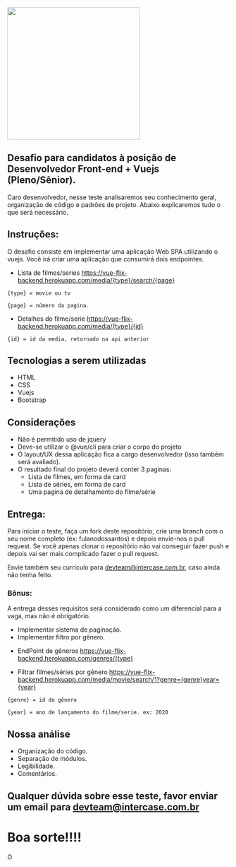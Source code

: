 <p>
    <img src="https://s3.amazonaws.com/img-intercase/wp-content/uploads/2018/10/24205748/logoWebsite1.png" width="300">    
</p>

## Desafio para candidatos à posição de Desenvolvedor Front-end + Vuejs (Pleno/Sênior).
Caro desenvolvedor, nesse teste analisaremos seu conhecimento geral, organização de código e padrões de projeto. 
Abaixo explicaremos tudo o que será necessário.

## Instruções:
O desafio consiste em implementar uma aplicação Web SPA utilizando o vuejs.
Você irá criar uma aplicação que consumirá dois endpointes.

* Lista de filmes/series
https://vue-flix-backend.herokuapp.com/media/{type}/search/{page}

``
{type} = movie ou tv
``

``
{page} = número da pagina.
``

* Detalhes do filme/serie
https://vue-flix-backend.herokuapp.com/media/{type}/{id}

``
{id} = id da media, retornado na api anterior
``

## Tecnologias a serem utilizadas
* HTML
* CSS
* Vuejs
* Bootstrap

## Considerações
+ Não é permitido uso de jquery
+ Deve-se utilizar o @vue/cli para criar o corpo do projeto
+ O layout/UX dessa aplicação fica a cargo desenvolvedor (isso também será avaliado).
+ O resultado final do projeto deverá conter 3 paginas:
    + Lista de filmes, em forma de card
    + Lista de séries, em forma de card
    + Uma pagina de detalhamento do filme/série

## Entrega:
Para iniciar o teste, faça um fork deste repositório, crie uma branch com o seu nome completo (ex: fulanodossantos) e depois envie-nos o pull request. 
Se você apenas clonar o repositório não vai conseguir fazer push e depois vai ser mais complicado fazer o pull request.

Envie também seu currículo para devteam@intercase.com.br, caso ainda não tenha feito.

### Bônus:
A entrega desses requisitos será considerado como um diferencial para a vaga, mas não é obrigatório.

+ Implementar sistema de paginação.
+ Implementar filtro por gênero.

* EndPoint de gêneros
https://vue-flix-backend.herokuapp.com/genres/{type}

* Filtrar filmes/séries por gênero
https://vue-flix-backend.herokuapp.com/media/movie/search/1?genre={genre}year={year}

``
{genre} = id do gênero
``

``
{year} = ano de lançamento do filme/serie. ex: 2020
``

## Nossa análise
* Organização do código.
* Separação de módulos.
* Legibilidade.
* Comentários.

## Qualquer dúvida sobre esse teste, favor enviar um email para devteam@intercase.com.br


# Boa sorte!!!!
O 
